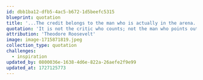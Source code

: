 ```yaml
---
id: dbb1ba12-dfb5-4ac5-b672-1d5beefc5315
blueprint: quotation
title: '...The credit belongs to the man who is actually in the arena...'
quotation: 'It is not the critic who counts; not the man who points out how the strong man stumbles, or where the doer of deeds could have done them better. The credit belongs to the man who is actually in the arena, whose face is marred by dust and sweat and blood; who strives valiantly; who errs, who comes short again and again...'
attribution: 'Theodore Roosevelt'
image: image-1715871819.jpeg
collection_type: quotation
challenges:
  - inspiration
updated_by: 0800036e-1638-4d6e-822a-26aefe2f9e99
updated_at: 1727125773
---
```

